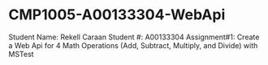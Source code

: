 # CMP1005-A00133304-WebApi
Student Name: Rekell Caraan
Student #:    A00133304
Assignment#1: Create a Web Api for 4 Math Operations (Add, Subtract, Multiply, and Divide) with MSTest
